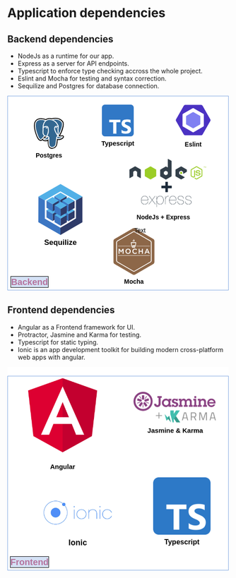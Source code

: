 # Application dependencies
## Backend dependencies
- NodeJs as a runtime for our app.
- Express as a server for API endpoints.
- Typescript to enforce type checking accross the whole project.
- Eslint and Mocha for testing and syntax correction.
- Sequilize and Postgres for database connection.

![dependencies](https://github.com/Farid-Mnf/udagram-app-circleci/blob/main/screenshots/dependencies-diagram.png)

## Frontend dependencies
- Angular as a Frontend framework for UI.
- Protractor, Jasmine and Karma for testing.
- Typescript for static typing.
- Ionic is an app development toolkit for building modern cross-platform web apps with angular.

![dependencies](https://github.com/Farid-Mnf/udagram-app-circleci/blob/main/screenshots/frontend-dependencies.png)